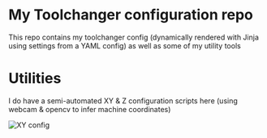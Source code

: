 #  My Toolchanger configuration repo

This repo contains my toolchanger config (dynamically rendered with Jinja using settings from a YAML config) as well as some of my utility tools

# Utilities

I do have a semi-automated XY & Z configuration scripts here (using webcam & opencv to infer machine coordinates)

![XY config](https://github.com/VRGhost/my-gifs/blob/main/tc-rrf-xy-config-demo.gif)
